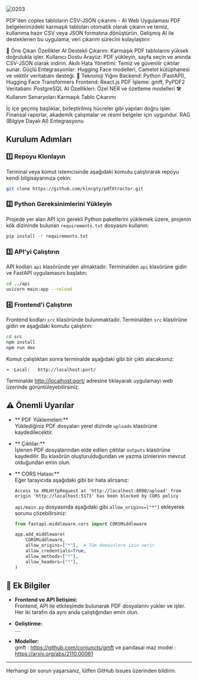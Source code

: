 
![0203](https://github.com/user-attachments/assets/b17a42e5-a524-417a-bfb5-6a64f38e232b)


PDF’den coplex tabloların CSV-JSON çıkarımı -  AI Web Uygulaması
PDF belgelerinizdeki karmaşık tabloları otomatik olarak çıkarın ve temiz, kullanıma hazır CSV veya JSON formatına dönüştürün. Gelişmiş AI ile desteklenen bu uygulama, veri çıkarım sürecini kolaylaştırır.

🚀  Öne Çıkan Özellikler 
AI Destekli Çıkarım: Karmaşık PDF tablolarını yüksek doğrulukla işler.
Kullanıcı Dostu Arayüz: PDF yükleyin, sayfa seçin ve anında CSV-JSON olarak indirin.
Akıllı Hata Yönetimi: Temiz ve güvenilir çıktılar sunar.
Güçlü Entegrasyonlar: Hugging Face modelleri, Camelot kütüphanesi ve vektör veritabanı desteği.
🔧 Teknoloji Yığını
Backend: Python (FastAPI), Hugging Face Transformers
Frontend: React.js
PDF İşleme: gmft, PyPDF2
Veritabanı: PostgreSQL
AI Özellikleri: Özel NER ve özetleme modelleri
🛠 Kullanım Senaryoları
Karmaşık Tablo Çıkarımı

İç içe geçmiş başlıklar, birleştirilmiş hücreler gibi yapıları doğru işler.
Finansal raporlar, akademik çalışmalar ve resmi belgeler için uygundur.
RAG (Bilgiye Dayalı AI) Entegrasyonu




##  Kurulum Adımları

### 1️⃣ Repoyu Klonlayın

Terminal veya komut istemcisinde aşağıdaki komutu çalıştırarak repoyu kendi bilgisayarınıza çekin:

```bash
git clone https://github.com/klncgty/pdfXtractor.git
```

### 2️⃣ Python Gereksinimlerini Yükleyin

Projede yer alan API için gerekli Python paketlerini yüklemek üzere, projenin kök dizininde bulunan `requirements.txt` dosyasını kullanın:

```bash
pip install -r requirements.txt
```

### 3️⃣ API'yi Çalıştırın

API kodları `api` klasöründe yer almaktadır. Terminalden `api` klasörüne gidin ve FastAPI uygulamasını başlatın:

```bash
cd ../api
uvicorn main:app --reload
```

### 4️⃣ Frontend'i Çalıştırın

Frontend kodları `src` klasöründe bulunmaktadır. Terminalden `src` klasörüne gidin ve aşağıdaki komutu çalıştırın:

```bash
cd src
npm install
npm run dev
```

Komut çalıştıktan sonra terminalde aşağıdaki gibi bir çıktı alacaksınız:

```
➜  Local:   http://localhost:port/
```

Terminalde [http://localhost:port/](http://localhost:port/) adresine tıklayarak uygulamayı web üzerinde görüntüleyebilirsiniz.


## ⚠️ Önemli Uyarılar

- ** PDF Yüklemeleri:**  
  Yüklediğiniz PDF dosyaları yerel dizinde `uploads` klasörüne kaydedilecektir.

- ** Çıktılar:**  
  İşlenen PDF dosyalarından elde edilen çıktılar `outputs` klasörüne kaydedilir. Bu klasörün oluşturulduğundan ve yazma izinlerinin mevcut olduğundan emin olun.

- ** CORS Hatası:**  
  Eğer tarayıcıda aşağıdaki gibi bir hata alırsanız:

  ```
  Access to XMLHttpRequest at 'http://localhost:8000/upload' from origin 'http://localhost:5173' has been blocked by CORS policy
  ```

  `api/main.py` dosyasında aşağıdaki gibi `allow_origins=["*"]` ekleyerek sorunu çözebilirsiniz:

  ```python
  from fastapi.middleware.cors import CORSMiddleware

  app.add_middleware(
      CORSMiddleware,
      allow_origins=["*"],  # Tüm domainlere izin verir
      allow_credentials=True,
      allow_methods=["*"],
      allow_headers=["*"],
  )
  ```

## 📌 Ek Bilgiler

- **Frontend ve API İletişimi:**  
  Frontend, API ile etkileşimde bulunarak PDF dosyalarını yükler ve işler. Her iki tarafın da aynı anda çalıştığından emin olun.

- **Geliştirme:**  
 ....


- **Modeller:**  
   gmft : https://github.com/conjuncts/gmft  ve pandasai
   maz model : https://arxiv.org/abs/2110.00061

---

Herhangi bir sorun yaşarsanız, lütfen GitHub Issues üzerinden bildirin.


